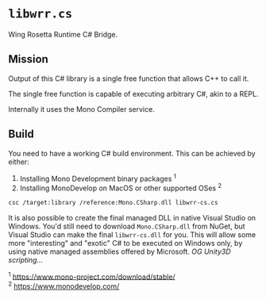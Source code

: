 # `libwrr.cs`

Wing Rosetta Runtime C# Bridge.

## Mission

Output of this C# library is a single free function that allows C++ to call it.

The single free function is capable of executing arbitrary C#, akin to a REPL.

Internally it uses the Mono Compiler service.

## Build

You need to have a working C# build environment. This can be achieved by either:

1. Installing Mono Development binary packages <sup>1</sup>
1. Installing MonoDevelop on MacOS or other supported OSes <sup>2</sup>

```bash
csc /target:library /reference:Mono.CSharp.dll libwrr-cs.cs
```

It is also possible to create the final managed DLL in native Visual Studio on
Windows. You'd still need to download `Mono.CSharp.dll` from NuGet, but Visual
Studio can make the final `libwrr-cs.dll` for you. This will allow some more
"interesting" and "exotic" C# to be executed on Windows only, by using native
managed assemblies offered by Microsoft. *OG Unity3D scripting...*

<sup>1</sup> <https://www.mono-project.com/download/stable/><br />
<sup>2</sup> <https://www.monodevelop.com/><br />
